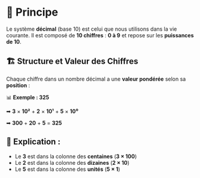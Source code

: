 # 📌 **Principe**

Le système **décimal** (base 10) est celui que nous utilisons dans la vie courante. Il est composé de **10 chiffres** : **0 à 9** et repose sur les **puissances de 10**.



## **🏗 Structure et Valeur des Chiffres**

Chaque chiffre dans un nombre décimal a une **valeur pondérée** selon sa **position** :

📊 **Exemple : 325**

➡ **3** × **10²** + **2** × **10¹** + **5** × **10⁰**

➡ **300** + **20** + **5** = **325**



## 📌 **Explication** :

- Le **3** est dans la colonne des **centaines** (**3 × 100**)
- Le **2** est dans la colonne des **dizaines** (**2 × 10**)
- Le **5** est dans la colonne des **unités** (**5 × 1**)
